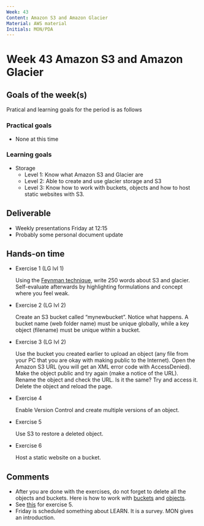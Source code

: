 ```yaml
---
Week: 43
Content: Amazon S3 and Amazon Glacier
Material: AWS material
Initials: MON/PDA
---
```


# Week 43 Amazon S3 and Amazon Glacier

## Goals of the week(s)
Pratical and learning goals for the period is as follows

### Practical goals
* None at this time

### Learning goals
* Storage
  * Level 1: Know what Amazon S3 and Glacier are
  * Level 2: Able to create and use glacier storage and S3
  * Level 3: Know how to work with buckets, objects and how to host static websites with S3.

## Deliverable
* Weekly presentations Friday at 12:15
* Probably some personal document update

## Hands-on time

* Exercise 1 (LG lvl 1)

  Using the [Feynman technique](https://www.youtube.com/watch?v=tkm0TNFzIeg), write 250 words about S3 and glacier. Self-evaluate afterwards by highlighting formulations and concept where you feel weak.

* Exercise 2 (LG lvl 2)

  Create an S3 bucket called “mynewbucket”. Notice what happens. A bucket name (web folder name) must be unique globally, while a key object (filename) must be unique within a bucket.

* Exercise 3  (LG lvl 2)

  Use the bucket you created earlier to upload an object (any file from your PC that you are okay with making public to the Internet). Open the Amazon S3 URL (you will get an XML error code with AccessDenied). Make the object public and try again (make a notice of the URL). Rename the object and check the URL. Is it the same? Try and access it. Delete the object and reload the page.

* Exercise 4

  Enable Version Control and create multiple versions of an object.

* Exercise 5

  Use S3 to restore a deleted object.

* Exercise 6

  Host a static website on a bucket.



## Comments
* After you are done with the exercises, do not forget to delete all the objects and buckets. Here is how to work with [buckets](https://docs.aws.amazon.com/AmazonS3/latest/user-guide/create-configure-bucket.html) and [objects](https://docs.aws.amazon.com/AmazonS3/latest/user-guide/upload-download-objects.html).
* See [this](https://docs.aws.amazon.com/AmazonS3/latest/dev/HostingWebsiteOnS3Setup.html) for exercise 5.
* Friday is scheduled something about LEARN. It is a survey. MON gives an introduction.

